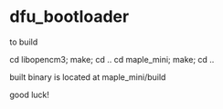 # dfu_bootloader

to build

cd libopencm3; make; cd ..
cd maple_mini; make; cd ..

built binary is located at maple_mini/build

good luck!
